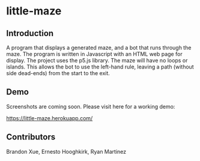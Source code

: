 # little-maze

## Introduction
A program that displays a generated maze, and a bot that runs through the maze. The program is written in Javascript with an HTML web page for display. The project uses the p5.js library.
The maze will have no loops or islands. This allows the bot to use the left-hand rule, leaving a path (without side dead-ends) from the start to the exit.

## Demo
Screenshots are coming soon. Please visit here for a working demo:

https://little-maze.herokuapp.com/

## Contributors
Brandon Xue, Ernesto Hooghkirk, Ryan Martinez
